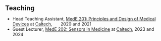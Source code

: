 <h1 id="teaching"></h1>

<h2 style="margin: 60px 0px 10px;">Teaching</h2>

<ul>
  <li>
    Head Teaching Assistant, <a href="https://mede.caltech.edu/academics/courses/mede-201">MedE 201: Principles and Design of Medical Devices</a> at <a href="https://mede.caltech.edu/academics/courses">Caltech</a>, &nbsp;&nbsp; &nbsp;&nbsp; 2020 and 2021
  </li>
  <li>
    Guest Lecturer, <a href="https://mede.caltech.edu/academics/courses/mede-202">MedE 202: Sensors in Medicine</a> at <a href="https://mede.caltech.edu/academics/courses">Caltech</a>, 2023 and 2024
  </li>
</ul>
